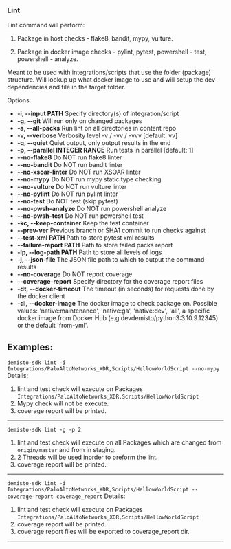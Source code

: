 ### Lint

  Lint command will perform:

  1. Package in host checks - flake8, bandit, mypy, vulture.

  2. Package in docker image checks -  pylint, pytest, powershell - test, powershell -
  analyze.

  Meant to be used with integrations/scripts that use the folder (package) structure. Will
  lookup up what docker image to use and will setup the dev dependencies and file in the target
  folder.

Options:
*  **-i, --input PATH**
    Specify directory(s) of integration/script
*  **-g, --git**
    Will run only on changed packages
*  **-a, --all-packs**
    Run lint on all directories in content repo
*  **-v, --verbose**
    Verbosity level -v / -vv / -vvv  [default: vv]
*  **-q, --quiet**
    Quiet output, only output results in the end
*  **-p, --parallel INTEGER RANGE**
    Run tests in parallel  [default: 1]
*  **--no-flake8**
    Do NOT run flake8 linter
*  **--no-bandit**
    Do NOT run bandit linter
*  **--no-xsoar-linter**
    Do NOT run XSOAR linter
*  **--no-mypy**
    Do NOT run mypy static type checking
*  **--no-vulture**
    Do NOT run vulture linter
*  **--no-pylint**
    Do NOT run pylint linter
*  **--no-test**
    Do NOT test (skip pytest)
*  **--no-pwsh-analyze**
    Do NOT run powershell analyze
*  **--no-pwsh-test**
    Do NOT run powershell test
*  **-kc, --keep-container**
    Keep the test container
*  **--prev-ver**
    Previous branch or SHA1 commit to run checks against
*  **--test-xml PATH**
    Path to store pytest xml results
*  **--failure-report PATH**
    Path to store failed packs report
*  **-lp, --log-path PATH**
    Path to store all levels of logs
*  **-j, --json-file**
    The JSON file path to which to output the command results
*  **--no-coverage**
    Do NOT report coverage
*  **--coverage-report**
    Specify directory for the coverage report files
*  **-dt, --docker-timeout**
    The timeout (in seconds) for requests done by the docker client
*  **-di, --docker-image**
    The docker image to check package on. Possible values: 'native:maintenance', 'native:ga', 'native:dev', 'all', a specific docker image from Docker Hub (e.g devdemisto/python3:3.10.9.12345) or the default 'from-yml'.



**Examples**:
---
`demisto-sdk lint -i Integrations/PaloAltoNetworks_XDR,Scripts/HellowWorldScript --no-mypy`
Details:
1. lint and test check will execute on Packages `Integrations/PaloAltoNetworks_XDR,Scripts/HellowWorldScript`
2. Mypy check will not be execute.
3. coverage report will be printed.
---
`demisto-sdk lint -g -p 2`
1. lint and test check will execute on all Packages which are changed from `origin/master` and from in staging.
2. 2 Threads will be used inorder to preform the lint.
3. coverage report will be printed.
---
`demisto-sdk lint -i Integrations/PaloAltoNetworks_XDR,Scripts/HellowWorldScript --coverage-report coverage_report`
Details:
1. lint and test check will execute on Packages `Integrations/PaloAltoNetworks_XDR,Scripts/HellowWorldScript`
2. coverage report will be printed.
3. coverage report files will be exported to coverage_report dir.
---
